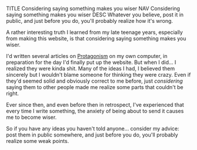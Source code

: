 TITLE Considering saying something makes you wiser
NAV Considering saying something makes you wiser
DESC Whatever you believe, post it in public, and just before you do, you'll probably realize how it's wrong.

A rather interesting truth I learned from my late teenage years, especially from making this website, is that considering saying something makes you wiser.

I'd written several articles on [Protagonism](/protagonism/) on my own computer, in preparation for the day I'd finally put up the website. But when I did... I realized they were kinda shit. Many of the ideas I had, I believed them sincerely but I wouldn't blame someone for thinking they were crazy. Even if they'd seemed solid and obviously correct to me before, just *considering* saying them to other people made me realize some parts that couldn't be right.

Ever since then, and even before then in retrospect, I've experienced that every time I write something, the anxiety of being about to send it causes me to become wiser.

So if you have any ideas you haven't told anyone... consider my advice: post them in public somewhere, and just before you do, you'll probably realize some weak points.
